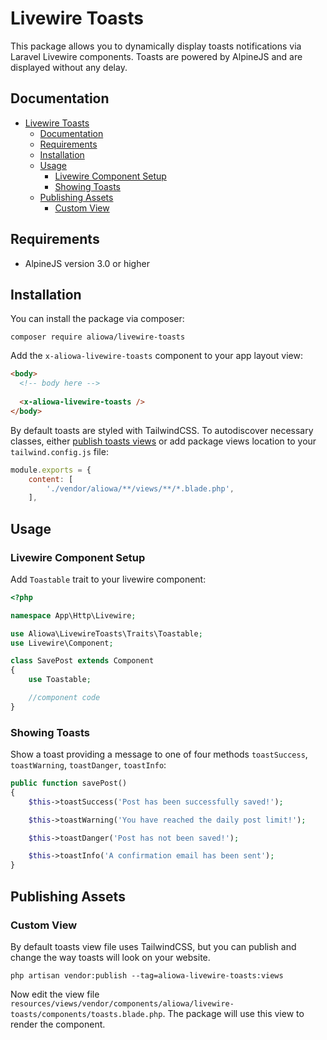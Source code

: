 # Livewire Toasts

This package allows you to dynamically display toasts notifications via Laravel Livewire components. Toasts are powered by AlpineJS and are displayed without any delay.

## Documentation

- [Livewire Toasts](#livewire-toasts)
  - [Documentation](#documentation)
  - [Requirements](#requirements)
  - [Installation](#installation)
  - [Usage](#usage)
    - [Livewire Component Setup](#livewire-component-setup)
    - [Showing Toasts](#showing-toasts)
  - [Publishing Assets](#publishing-assets)
    - [Custom View](#custom-view)

## Requirements

- AlpineJS version 3.0 or higher

## Installation

You can install the package via composer:

```console
composer require aliowa/livewire-toasts
```

Add the `x-aliowa-livewire-toasts` component to your app layout view:

```html
<body>
  <!-- body here -->
  
  <x-aliowa-livewire-toasts />
</body>
```

By default toasts are styled with TailwindCSS. To autodiscover necessary classes, either [publish toasts views](#custom-view) or add package views location to your `tailwind.config.js` file:

```js
module.exports = {
    content: [
        './vendor/aliowa/**/views/**/*.blade.php',
    ],
```

## Usage

### Livewire Component Setup

Add `Toastable` trait to your livewire component:

```php
<?php

namespace App\Http\Livewire;

use Aliowa\LivewireToasts\Traits\Toastable;
use Livewire\Component;

class SavePost extends Component
{
    use Toastable;

    //component code
}
```

### Showing Toasts

Show a toast providing a message to one of four methods `toastSuccess`, `toastWarning`, `toastDanger`, `toastInfo`:

```php
public function savePost()
{
    $this->toastSuccess('Post has been successfully saved!');

    $this->toastWarning('You have reached the daily post limit!');

    $this->toastDanger('Post has not been saved!');

    $this->toastInfo('A confirmation email has been sent');
}
```

## Publishing Assets

### Custom View

By default toasts view file uses TailwindCSS, but you can publish and change the way toasts will look on your website.

```console
php artisan vendor:publish --tag=aliowa-livewire-toasts:views
```

Now edit the view file `resources/views/vendor/components/aliowa/livewire-toasts/components/toasts.blade.php`. The package will use this view to render the component.